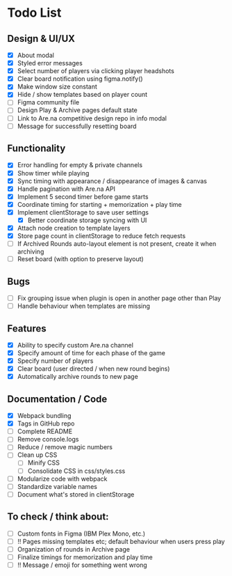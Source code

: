# Todo List

## Design & UI/UX

- [x] About modal
- [x] Styled error messages
- [x] Select number of players via clicking player headshots
- [x] Clear board notification using figma.notify()
- [x] Make window size constant
- [x] Hide / show templates based on player count
- [ ] Figma community file
- [ ] Design Play & Archive pages default state
- [ ] Link to Are.na competitive design repo in info modal
- [ ] Message for successfully resetting board

## Functionality

- [x] Error handling for empty & private channels
- [x] Show timer while playing
- [x] Sync timing with appearance / disappearance of images & canvas
- [x] Handle pagination with Are.na API
- [x] Implement 5 second timer before game starts
- [x] Coordinate timing for starting + memorization + play time
- [x] Implement clientStorage to save user settings
    - [x] Better coordinate storage syncing with UI
- [x] Attach node creation to template layers
- [x] Store page count in clientStorage to reduce fetch requests
- [ ] If Archived Rounds auto-layout element is not present, create it when archiving
- [ ] Reset board (with option to preserve layout)

## Bugs

- [ ] Fix grouping issue when plugin is open in another page other than Play
- [ ] Handle behaviour when templates are missing

## Features

- [x] Ability to specify custom Are.na channel
- [x] Specify amount of time for each phase of the game
- [x] Specify number of players
- [x] Clear board (user directed / when new round begins)
- [x] Automatically archive rounds to new page

## Documentation / Code

- [x] Webpack bundling
- [x] Tags in GitHub repo
- [ ] Complete README
- [ ] Remove console.logs
- [ ] Reduce / remove magic numbers
- [ ] Clean up CSS
    - [ ] Minify CSS
    - [ ] Consolidate CSS in css/styles.css
- [ ] Modularize code with webpack
- [ ] Standardize variable names
- [ ] Document what's stored in clientStorage

##  To check / think about:

- [ ] Custom fonts in Figma (IBM Plex Mono, etc.)
- [ ] !! Pages missing templates etc; default behaviour when users press play
- [ ] Organization of rounds in Archive page
- [ ] Finalize timings for memorization and play time
- [ ] !! Message / emoji for something went wrong
